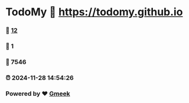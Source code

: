 # TodoMy :link: https://todomy.github.io 
### :page_facing_up: [12](https://todomy.github.io/tag.html) 
### :speech_balloon: 1 
### :hibiscus: 7546 
### :alarm_clock: 2024-11-28 14:54:26 
### Powered by :heart: [Gmeek](https://github.com/Meekdai/Gmeek)
